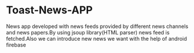 # Toast-News-APP
News app developed with news feeds provided by different news channels and news papers.By using jsoup library(HTML parser) news feed is fetched.Also we can introduce new news we want with the help of android firebase

